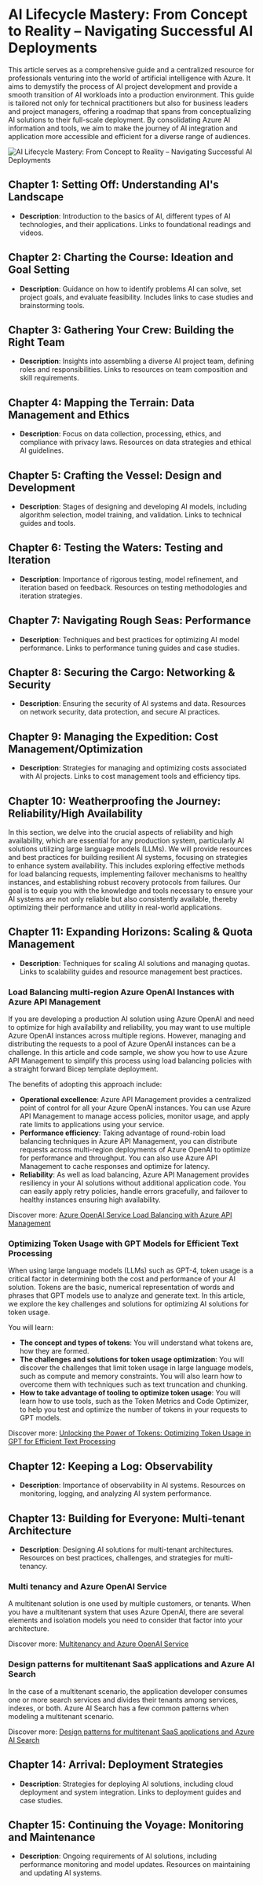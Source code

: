 # AI Lifecycle Mastery: From Concept to Reality – Navigating Successful AI Deployments

This article serves as a comprehensive guide and a centralized resource for professionals venturing into the world of artificial intelligence with Azure. It aims to demystify the process of AI project development and provide a smooth transition of AI workloads into a production environment. This guide is tailored not only for technical practitioners but also for business leaders and project managers, offering a roadmap that spans from conceptualizing AI solutions to their full-scale deployment. By consolidating Azure AI information and tools, we aim to make the journey of AI integration and application more accessible and efficient for a diverse range of audiences.

![AI Lifecycle Mastery: From Concept to Reality – Navigating Successful AI Deployments](./media/cover-op1.png)

## Chapter 1: Setting Off: Understanding AI's Landscape

- **Description**: Introduction to the basics of AI, different types of AI technologies, and their applications. Links to foundational readings and videos.

## Chapter 2: Charting the Course: Ideation and Goal Setting

- **Description**: Guidance on how to identify problems AI can solve, set project goals, and evaluate feasibility. Includes links to case studies and brainstorming tools.

## Chapter 3: Gathering Your Crew: Building the Right Team

- **Description**: Insights into assembling a diverse AI project team, defining roles and responsibilities. Links to resources on team composition and skill requirements.

## Chapter 4: Mapping the Terrain: Data Management and Ethics

- **Description**: Focus on data collection, processing, ethics, and compliance with privacy laws. Resources on data strategies and ethical AI guidelines.

## Chapter 5: Crafting the Vessel: Design and Development

- **Description**: Stages of designing and developing AI models, including algorithm selection, model training, and validation. Links to technical guides and tools.

## Chapter 6: Testing the Waters: Testing and Iteration

- **Description**: Importance of rigorous testing, model refinement, and iteration based on feedback. Resources on testing methodologies and iteration strategies.

## Chapter 7: Navigating Rough Seas: Performance

- **Description**: Techniques and best practices for optimizing AI model performance. Links to performance tuning guides and case studies.

## Chapter 8: Securing the Cargo: Networking & Security

- **Description**: Ensuring the security of AI systems and data. Resources on network security, data protection, and secure AI practices.

## Chapter 9: Managing the Expedition: Cost Management/Optimization

- **Description**: Strategies for managing and optimizing costs associated with AI projects. Links to cost management tools and efficiency tips.

## Chapter 10: Weatherproofing the Journey: Reliability/High Availability

In this section, we delve into the crucial aspects of reliability and high availability, which are essential for any production system, particularly AI solutions utilizing large language models (LLMs). We will provide resources and best practices for building resilient AI systems, focusing on strategies to enhance system availability. This includes exploring effective methods for load balancing requests, implementing failover mechanisms to healthy instances, and establishing robust recovery protocols from failures. Our goal is to equip you with the knowledge and tools necessary to ensure your AI systems are not only reliable but also consistently available, thereby optimizing their performance and utility in real-world applications.

## Chapter 11: Expanding Horizons: Scaling & Quota Management

- **Description**: Techniques for scaling AI solutions and managing quotas. Links to scalability guides and resource management best practices.

### Load Balancing multi-region Azure OpenAI Instances with Azure API Management

If you are developing a production AI solution using Azure OpenAI and need to optimize for high availability and reliability, you may want to use multiple Azure OpenAI instances across multiple regions. However, managing and distributing the requests to a pool of Azure OpenAI instances can be a challenge. In this article and code sample, we show you how to use Azure API Management to simplify this process using load balancing policies with a straight forward Bicep template deployment.

The benefits of adopting this approach include:

- **Operational excellence**: Azure API Management provides a centralized point of control for all your Azure OpenAI instances. You can use Azure API Management to manage access policies, monitor usage, and apply rate limits to applications using your service.
- **Performance efficiency**: Taking advantage of round-robin load balancing techniques in Azure API Management, you can distribute requests across multi-region deployments of Azure OpenAI to optimize for performance and throughput. You can also use Azure API Management to cache responses and optimize for latency.
- **Reliability**: As well as load balancing, Azure API Management provides resiliency in your AI solutions without additional application code. You can easily apply retry policies, handle errors gracefully, and failover to healthy instances ensuring high availability.

Discover more: [Azure OpenAI Service Load Balancing with Azure API Management](https://learn.microsoft.com/en-gb/samples/azure-samples/azure-openai-apim-load-balancing/azure-openai-service-load-balancing-with-azure-api-management/)

### Optimizing Token Usage with GPT Models for Efficient Text Processing

When using large language models (LLMs) such as GPT-4, token usage is a critical factor in determining both the cost and performance of your AI solution. Tokens are the basic, numerical representation of words and phrases that GPT models use to analyze and generate text. In this article, we explore the key challenges and solutions for optimizing AI solutions for token usage.

You will learn:

- **The concept and types of tokens**: You will understand what tokens are, how they are formed.
- **The challenges and solutions for token usage optimization**: You will discover the challenges that limit token usage in large language models, such as compute and memory constraints. You will also learn how to overcome them with techniques such as text truncation and chunking.
- **How to take advantage of tooling to optimize token usage**: You will learn how to use tools, such as the Token Metrics and Code Optimizer, to help you test and optimize the number of tokens in your requests to GPT models.

Discover more: [Unlocking the Power of Tokens: Optimizing Token Usage in GPT for Efficient Text Processing](https://techcommunity.microsoft.com/t5/healthcare-and-life-sciences/unlocking-the-power-of-tokens-optimizing-token-usage-in-gpt-for/ba-p/3826665)

## Chapter 12: Keeping a Log: Observability

- **Description**: Importance of observability in AI systems. Resources on monitoring, logging, and analyzing AI system performance.

## Chapter 13: Building for Everyone: Multi-tenant Architecture

- **Description**: Designing AI solutions for multi-tenant architectures. Resources on best practices, challenges, and strategies for multi-tenancy.

### Multi tenancy and Azure OpenAI Service

A multitenant solution is one used by multiple customers, or tenants. When you have a multitenant system that uses Azure OpenAI, there are several elements and isolation models you need to consider that factor into your architecture.

Discover more: [Multitenancy and Azure OpenAI Service](https://learn.microsoft.com/azure/architecture/guide/multitenant/service/openai)

### Design patterns for multitenant SaaS applications and Azure AI Search

In the case of a multitenant scenario, the application developer consumes one or more search services and divides their tenants among services, indexes, or both. Azure AI Search has a few common patterns when modeling a multitenant scenario.

Discover more: [Design patterns for multitenant SaaS applications and Azure AI Search](https://learn.microsoft.com/azure/search/search-modeling-multitenant-saas-applications)

## Chapter 14: Arrival: Deployment Strategies

- **Description**: Strategies for deploying AI solutions, including cloud deployment and system integration. Links to deployment guides and case studies.

## Chapter 15: Continuing the Voyage: Monitoring and Maintenance

- **Description**: Ongoing requirements of AI solutions, including performance monitoring and model updates. Resources on maintaining and updating AI systems.
